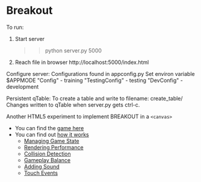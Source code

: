 Breakout
========

To run:
1. Start server
    >> python server.py 5000
2. Reach file in browser
    http://localhost:5000/index.html

Configure server:
    Configurations found in appconfig.py
    Set environ variable $APPMODE
        "Config" - training
        "TestingConfig" - testing
        "DevConfig" - development

Persistent qTable:
    To create a table and write to filename: 
        create_table/<filename>
    Changes written to qTable when server.py gets ctrl-c. 


Another HTML5 experiment to implement BREAKOUT in a `<canvas>`

 * You can find the [game here](http://codeincomplete.com/posts/2011/6/11/javascript_breakout/demo.html)
 * You can find out [how it works](http://codeincomplete.com/posts/2011/6/11/javascript_breakout/index.html)
   * [Managing Game State](http://codeincomplete.com/posts/2011/6/12/game_state_in_breakout/)
   * [Rendering Performance](http://codeincomplete.com/posts/2011/6/12/rendering_breakout/)
   * [Collision Detection](http://codeincomplete.com/posts/2011/6/12/collision_detection_in_breakout/)
   * [Gameplay Balance](http://codeincomplete.com/posts/2011/6/13/gameplay_in_breakout/)
   * [Adding Sound](http://codeincomplete.com/posts/2011/6/16/adding_sound_to_breakout/)
   * [Touch Events](http://codeincomplete.com/posts/2011/6/24/adding_touch_to_breakout/)
